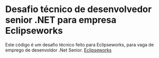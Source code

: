 # Desafio técnico de desenvolvedor senior .NET para empresa Eclipseworks
Este código é um desafio técnico feito para Eclipseworks, para vaga de emprego de desenvoldor .Net Senior.
[Eclipseworks](https://eclipseworks.com.br/)
